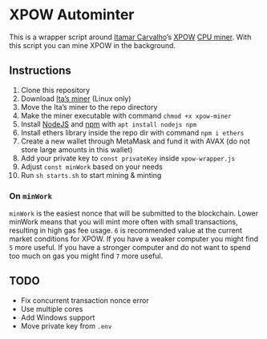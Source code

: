 # XPOW Autominter

This is a wrapper script around [Itamar Carvalho](https://github.com/itamarcps)’s [XPOW](https://www.xpowermine.com/about) [CPU miner](https://discord.gg/dvshmGVYyJ). With this script you can mine XPOW in the background.

## Instructions

1. Clone this repository
2. Download [Ita’s miner](https://cdn.discordapp.com/attachments/906369656191873064/906397010876321802/linux.zip) (Linux only)
3. Move the Ita’s miner to the repo directory
4. Make the miner executable with command `chmod +x xpow-miner`
5. Install [NodeJS](https://nodejs.org) and [npm](https://npmjs.org) with `apt install nodejs npm`
6. Install ethers library inside the repo dir with command `npm i ethers`
7. Create a new wallet through MetaMask and fund it with AVAX (do not store large amounts in this wallet)
8. Add your private key to `const privateKey` inside `xpow-wrapper.js`
9. Adjust `const minWork` based on your needs
10. Run `sh starts.sh` to start mining & minting

### On `minWork`

`minWork` is the easiest nonce that will be submitted to the blockchain. Lower minWork means that you will mint more often with small transactions, resulting in high gas fee usage. `6` is recommended value at the current market conditions for XPOW. If you have a weaker computer you might find `5` more useful. If you have a stronger computer and do not want to spend too much on gas you might find `7` more useful.

## TODO

* Fix concurrent transaction nonce error
* Use multiple cores
* Add Windows support
* Move private key from `.env`
